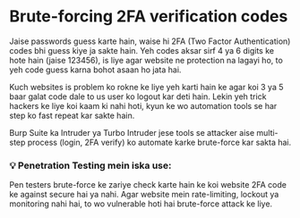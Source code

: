 # Brute-forcing 2FA verification codes
Jaise passwords guess karte hain, waise hi 2FA (Two Factor Authentication) codes bhi guess kiye ja sakte hain. Yeh codes aksar sirf 4 ya 6 digits ke hote hain (jaise 123456), is liye agar website ne protection na lagayi ho, to yeh code guess karna bohot asaan ho jata hai.

Kuch websites is problem ko rokne ke liye yeh karti hain ke agar koi 3 ya 5 baar galat code dale to us user ko logout kar deti hain. Lekin yeh trick hackers ke liye koi kaam ki nahi hoti, kyun ke wo automation tools se har step ko fast repeat kar sakte hain.

Burp Suite ka Intruder ya Turbo Intruder jese tools se attacker aise multi-step process (login, 2FA verify) ko automate karke brute-force kar sakta hai.

### 💡 Penetration Testing mein iska use:
Pen testers brute-force ke zariye check karte hain ke koi website 2FA code ke against secure hai ya nahi. Agar website mein rate-limiting, lockout ya monitoring nahi hai, to wo vulnerable hoti hai brute-force attack ke liye.
